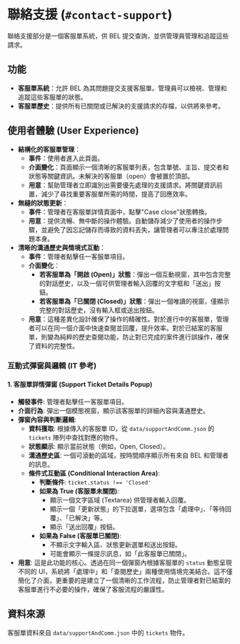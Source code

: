 # 聯絡支援 (`#contact-support`)

聯絡支援部分是一個客服單系統，供 BEL 提交查詢，並供管理員管理和追蹤這些請求。

## 功能

- **客服單系統**：允許 BEL 為其問題提交支援客服單。管理員可以檢視、管理和追蹤這些客服單的狀態。
- **客服單歷史**：提供所有已關閉或已解決的支援請求的存檔，以供將來參考。

## 使用者體驗 (User Experience)

- **結構化的客服單管理**：
    - **事件**：使用者進入此頁面。
    - **介面變化**：頁面顯示一個清晰的客服單列表，包含單號、主旨、提交者和狀態等關鍵資訊。未解決的客服單（open）會被置於頂部。
    - **用意**：幫助管理者立即識別出需要優先處理的支援請求。將關鍵資訊前置，減少了尋找重要客服單所需的時間，提高了回應效率。
- **無縫的狀態更新**：
    - **事件**：管理者在客服單詳情頁面中，點擊"Case close"狀態轉換。
    - **用意**：提供流暢、無中斷的操作體驗。自動儲存減少了使用者的操作步驟，並避免了因忘記儲存而導致的資料丟失，讓管理者可以專注於處理問題本身。
- **清晰的溝通歷史與情境式互動**：
    - **事件**：管理者點擊任一客服單項目。
    - **介面變化**：
        - **若客服單為「開啟 (Open)」狀態**：彈出一個互動視窗，其中包含完整的對話歷史，以及一個可供管理者輸入回覆的文字框和「送出」按鈕。
        - **若客服單為「已關閉 (Closed)」狀態**：彈出一個唯讀的視窗，僅顯示完整的對話歷史，沒有輸入框或送出按鈕。
    - **用意**：這種差異化設計確保了操作的精確性。對於進行中的客服單，管理者可以在同一個介面中快速查閱並回覆，提升效率。對於已結案的客服單，則變為純粹的歷史查閱功能，防止對已完成的案件進行誤操作，確保了資料的完整性。

### 互動式彈窗與邏輯 (IT 參考)

#### 1. 客服單詳情彈窗 (Support Ticket Details Popup)
- **觸發事件**: 管理者點擊任一客服單項目。
- **介面行為**: 彈出一個模態視窗，顯示該客服單的詳細內容與溝通歷史。
- **彈窗內容與判斷邏輯**:
    - **資料獲取**: 根據傳入的客服單 ID，從 `data/supportAndComm.json` 的 `tickets` 陣列中查找對應的物件。
    - **狀態顯示**: 顯示當前狀態（例如，Open, Closed）。
    - **溝通歷史區**: 一個可滾動的區域，按時間順序顯示所有來自 BEL 和管理者的訊息。
    - **條件式互動區 (Conditional Interaction Area)**:
        - **判斷條件**: `ticket.status !== 'Closed'`
        - **如果為 True (客服單未關閉)**:
            - 顯示一個文字區域 (Textarea) 供管理者輸入回覆。
            - 顯示一個「更新狀態」的下拉選單，選項包含「處理中」、「等待回覆」、「已解決」等。
            - 顯示「送出回覆」按鈕。
        - **如果為 False (客服單已關閉)**:
            - 不顯示文字輸入區、狀態更新選單和送出按鈕。
            - 可能會顯示一條提示訊息，如「此客服單已關閉」。
- **用意**: 這是此功能的核心。透過在同一個彈窗內根據客服單的 `status` 動態呈現不同的 UI，系統將「處理中」和「查閱歷史」兩種使用情境完美結合。這不僅簡化了介面，更重要的是建立了一個清晰的工作流程，防止管理者對已結案的客服單進行不必要的操作，確保了客服流程的嚴謹性。

## 資料來源

客服單資料來自 `data/supportAndComm.json` 中的 `tickets` 物件。

